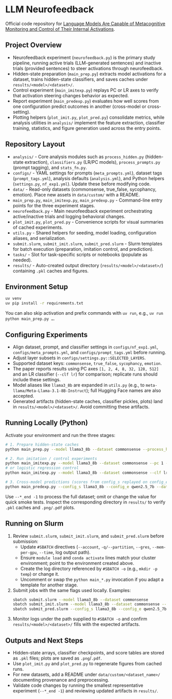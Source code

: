 # LLM Neurofeedback

Official code repository for [Language Models Are Capable of Metacognitive Monitoring and Control of Their Internal Activations](https://arxiv.org/abs/2505.13763).

## Project Overview
- Neurofeedback experiment (`neurofeedback.py`) is the primary study pipeline, running active trials (LLM-generated sentences) and inactive trials (provided sentences) to steer activations through neurofeedback.
- Hidden-state preparation (`main_prep.py`) extracts model activations for a dataset, trains hidden-state classifiers, and saves caches under `results/<model>/<dataset>/`.
- Control experiment (`main_imitexp.py`) replays PC or LR axes to verify that activation steering changes behavior as expected.
- Report experiment (`main_predexp.py`) evaluates how well scores from one configuration predict outcomes in another (cross-model or cross-setting).
- Plotting helpers (`plot_imit.py`, `plot_pred.py`) consolidate metrics, while analysis utilities in `analysis/` implement the feature extraction, classifier training, statistics, and figure generation used across the entry points.

## Repository Layout
- `analysis/` - Core analysis modules such as `process_hidden.py` (hidden-state extraction), `classifiers.py` (LR/PC models), `process_prompts.py` (prompt tagging), and `stats_fn.py`.
- `configs/` - YAML settings for prompts (`meta_prompts.yml`), dataset tags (`prompt_tags.yml`), analysis defaults (`analysis.yml`), and Python helpers (`settings.py`, `nf_exp1.yml`). Update these before modifying code.
- `data/` - Read-only datasets (commonsense, true_false, sycophancy, emotion). Place new assets in `data/custom/` with a README.
- `main_prep.py`, `main_imitexp.py`, `main_predexp.py` - Command-line entry points for the three experiment stages.
- `neurofeedback.py` - Main neurofeedback experiment orchestrating active/inactive trials and logging behavioral changes.
- `plot_imit.py`, `plot_pred.py` - Convenience scripts for visual summaries of cached experiments.
- `utils.py` - Shared helpers for seeding, model loading, configuration aliases, and serialization.
- `submit.slurm`, `submit_imit.slurm`, `submit_pred.slurm` - Slurm templates for batch execution (preparation, imitation control, and prediction).
- `tasks/` - Slot for task-specific scripts or notebooks (populate as needed).
- `results/` - Auto-created output directory (`results/<model>/<dataset>/`) containing `.pkl` caches and figures.

## Environment Setup
```bash
uv venv
uv pip install -r requirements.txt
```
You can also skip activation and prefix commands with `uv run`, e.g., `uv run python main_prep.py …`.

## Configuring Experiments
- Align dataset, prompt, and classifier settings in `configs/nf_exp1.yml`, `configs/meta_prompts.yml`, and `configs/prompt_tags.yml` before running.
- Adjust layer subsets in `configs/settings.py::SELECTED_LAYERS`.
- Supported dataset keys: `commonsense`, `true_false`, `sycophancy`, `emotion`.
- The paper reports results using PC axes `[1, 2, 4, 8, 32, 128, 512]` and an LR classifier (`--clf lr`) for comparison; replicate runs should include these settings.
- Model aliases like `llama3_8b` are expanded in `utils.py` (e.g., to `meta-llama/Meta-Llama-3.1-8B-Instruct`); full Hugging Face names are also accepted.
- Generated artifacts (hidden-state caches, classifier pickles, plots) land in `results/<model>/<dataset>/`. Avoid committing these artifacts.

## Running Locally (Python)
Activate your environment and run the three stages:

```bash
# 1. Prepare hidden-state caches
python main_prep.py --model llama3_8b --dataset commonsense --process_hidden_method pcascore

# 2. Run imitation / control experiments
python main_imitexp.py --model llama3_8b --dataset commonsense --pc 1 --imit_exp_end -1
# or logistic regression control
python main_imitexp.py --model llama3_8b --dataset commonsense --clf lr --imit_exp_end -1

# 3. Cross-model predictions (scores from config_s replayed on config_e)
python main_predexp.py --config_s llama3_8b --config_e qwen2.5_7b --dataset commonsense --pred_exp_end -1
```

Use `--*_end -1` to process the full dataset; omit or change the value for quick smoke tests. Inspect the corresponding directory in `results/` to verify `.pkl` caches and `.png/.pdf` plots.

## Running on Slurm
1. Review `submit.slurm`, `submit_imit.slurm`, and `submit_pred.slurm` before submission:
   - Update `#SBATCH` directives (`--account`, `-q/--partition`, `--gres`, `--mem-per-gpu`, `--time`, log output path).
   - Ensure `module load` and `conda activate` lines match your cluster environment; point to the environment created above.
   - Create the log directory referenced by `#SBATCH -o` (e.g., `mkdir -p temp`) or change it.
   - Uncomment or swap the `python main_*.py` invocation if you adapt a template for another stage.
2. Submit jobs with the same flags used locally. Examples:
   ```bash
   sbatch submit.slurm --model llama3_8b --dataset commonsense
   sbatch submit_imit.slurm --model llama3_8b --dataset commonsense --pc 1
   sbatch submit_pred.slurm --config_s llama3_8b --config_e qwen2.5_7b --dataset commonsense --pc 1
   ```
3. Monitor logs under the path supplied to `#SBATCH -o` and confirm `results/<model>/<dataset>/` fills with the expected artifacts.

## Outputs and Next Steps
- Hidden-state arrays, classifier checkpoints, and score tables are stored as `.pkl` files; plots are saved as `.png`/`.pdf`.
- Use `plot_imit.py` and `plot_pred.py` to regenerate figures from cached runs.
- For new datasets, add a README under `data/custom/<dataset_name>/` documenting provenance and preprocessing.
- Validate code changes by running the smallest representative experiment (`--*_end -1`) and reviewing updated artifacts in `results/`.
